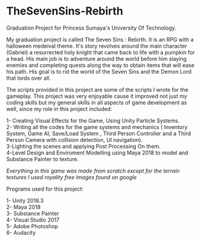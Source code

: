 # TheSevenSins-Rebirth
Graduation Project for Princess Sumaya's University Of Technology.



My graduation project is called The Seven Sins : Rebirth. It is an RPG with a halloween medeival theme. It's story revolves around the main character (Gabriel) a resurrected holy knight that came back to life with a pumpkin for a head. His main job is to adventure around the world before him slaying enemies and completing quests along the way to obtain items that will ease his path. His goal is to rid the world of the Seven Sins and the Demon Lord that lords over all.

The scripts provided in this project are some of the scripts I wrote for the gameplay. This project was very enjoyable cause it improved not just my coding skills but my general skills in all aspects of game development as well, since my role in this project included:

1- Creating Visual Effects for the Game, Using Unity Particle Systems.</br>
2- Writing all the codes for the game systems and mechanics ( Inventory System, Game AI, Save/Load System , Third Person Controller and a Third Person Camera with collision detection, UI navigation).</br>
3-Lighting the scenes and applying Post Processing On them.</br>
4-Level Design and Enviroment Modelling using Maya 2018 to model and Substance Painter to texture.</br>

*Everything in this game was made from scratch except for the terrain textures I used royality free Images found on google*

Programs used for this project: 

1- Unity 2018.3</br>
2- Maya 2018 </br>
3- Substance Painter </br>
4- Visual Studio 2017 </br>
5- Adobe Photoshop </br>
6- Audacity </br>


